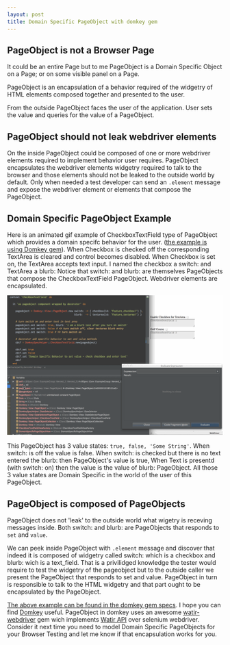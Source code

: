 ```yaml
---
layout: post
title: Domain Specific PageObject with domkey gem
---
```


## PageObject is not a Browser Page

It could be an entire Page but to me PageObject is a Domain Specific Object on a Page; or on some visible panel on a Page.

PageObject is an encapsulation of a behavior required of the widgetry of HTML elements composed together and presented to the user.

From the outside PageObject faces the user of the application. User sets the value and queries for the value of a PageObject.

## PageObject should not leak webdriver elements

On the inside PageObject could be composed of one or more webdriver elements required to implement behavior user requires. PageObject encapsulates the webdriver elements widgetry required to talk to the browser and those elements should not be leaked to the outside world by default. Only when needed a test developer can send an `.element` message and expose the webdriver element or elements that compose the PageObject.

## Domain Specific PageObject Example

Here is an animated gif example of CheckboxTextField type of PageObject which provides a domain specifc behavior for the user. ([the example is using Domkey gem](http://github.com/rubytester/domkey)). When Checkbox is checked off the corresponding TextArea is cleared and control becomes disabled. When Checkbox is set on, the TextArea accepts text input. I named the checkbox a switch: and TextArea a blurb: Notice that switch: and blurb: are themselves PageObjects that compose the CheckboxTextField PageObject. Webdriver elements are encapsulated.

![Animated Gif of git log aliases in action](/images/rubytester-domkey-pageobject-intro.gif)

This PageObject has 3 value states: `true, false, 'Some String'`. When switch: is off the value is false. When switch: is checked but there is no text entered the blurb: then PageObject's value is true, When Text is presentd (with switch: on) then the value is the value of blurb: PageObject. All those 3 value states are Domain Specific in the world of the user of this PageObject.

## PageObject is composed of PageObjects

PageObject does not 'leak' to the outside world what wigetry is receving messages inside. Both switch: and blurb: are PageObjects that responds to `set` and `value`.

We can peek inside PageObject with `.element` message and discover that indeed it is composed of widgetry called switch: which is a checkbox and blurb: wich is a text_field. That is a privilidged knowledge the tester would require to test the widgetry of the pageobject but to the outside caller we present the PageObject that responds to set and value. PageObject in turn is responsible to talk to the HTML widgetry and that part ought to be encapsulated by the PageObject.

[The above example can be found in the domkey gem specs](https://github.com/rubytester/domkey/blob/master/spec/page_object_decorators_spec.rb#L133). I hope you can find [Domkey](http://github.com/rubytester/domkey) useful. PageObject in domkey uses an awesome [watir-webdriver](http://rubygems.org/gems/watir-webdriver) gem wich implements [Watir API](http://watirwebdriver.com/) over selenium webdriver. Consider it next time you need to model Domain Specific PageObjects for your Browser Testing and let me know if that encapsulation works for you.
